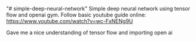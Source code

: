 "# simple-deep-neural-network" 
Simple deep neural network using tensor flow and openai gym.
Follow basic youtube guide online: https://www.youtube.com/watch?v=wc-FxNENg9U


Gave me a nice understanding of tensor flow and importing open ai
